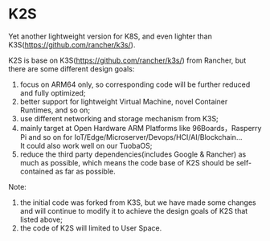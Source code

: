 # K2S
Yet another lightweight version for K8S, and even lighter than K3S(https://github.com/rancher/k3s/).

K2S is base on K3S(https://github.com/rancher/k3s/) from Rancher, but there are some different design goals:
1. focus on ARM64 only, so corresponding code will be further reduced and fully optimized;
2. better support for lightweight Virtual Machine, novel Container Runtimes, and so on;
3. use different networking and storage mechanism from K3S;
4. mainly target at Open Hardware ARM Platforms like 96Boards，Rasperry Pi and so on for 
   IoT/Edge/Microserver/Devops/HCI/AI/Blockchain...    
   It could also work well on our TuobaOS;
5. reduce the third party dependencies(includes Google & Rancher) as much as possible, which means the code base
   of K2S should be self-contained as far as possible.

Note:
1) the initial code was forked from K3S, but we have made some changes and will continue to modify it to achieve the
   design goals of K2S that listed above;
2) the code of K2S will limited to User Space.


